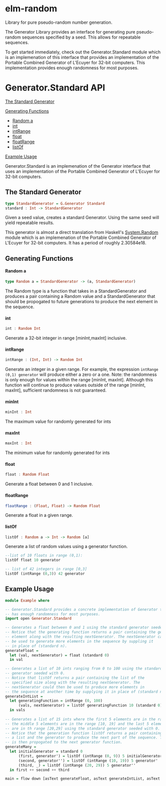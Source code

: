 elm-random
==========

Library for pure pseudo-random number generation.

The Generator Library provides an interface for generating pure pseudo-random
sequences specified by a seed. This allows for repeatable sequences.

To get started immediately, check out the Generator.Standard module which is an 
implemenation of this interface that provides an implementation of the Portable 
Combined Generator of L'Ecuyer for 32-bit computers. This implementation 
provides enough randomness for most purposes.

# Generator.Standard API

[The Standard Generator](#the-standard-generator)

[Generating Functions](#generating-functions)

* [Random a](#random-a)
* [int](#int)
* [intRange](#intrange)
* [float](#float)
* [floatRange](#floatrange)
* [listOf](#listof)

[Example Usage](#example-usage)

Generator.Standard is an implemenation of the Generator interface that uses
an implementation of the Portable Combined Generator of L'Ecuyer for 32-bit
computers.

## The Standard Generator

```haskell
type StandardGenerator = G.Generator Standard
standard : Int -> StandardGenerator
```

Given a seed value, creates a standard Generator.
Using the same seed will yield repeatable results.

This generator is almost a direct translation from Haskell's
[System.Random](http://hackage.haskell.org/package/random-1.0.1.1/docs/System-Random.html)
module which is an implemenation of the Portable Combined Generator of
L'Ecuyer for 32-bit computers. It has a period of roughly 2.30584e18.


## Generating Functions

#### Random a
```haskell
type Random a = StandardGenerator -> (a, StandardGenerator)
```

The Random type is a function that takes in a StandardGenerator and produces
a pair containing a Random value and a StandardGenerator that should be
propogated to future generations to produce the next element in the sequence.


#### int
```haskell
int : Random Int
```
Generate a 32-bit integer in range [minInt,maxInt] inclusive.

#### intRange
```haskell
intRange : (Int, Int) -> Random Int
```
Generate an integer in a given range. For example, the expression
`intRange (0,1) generator` will produce either a zero or a one. Note: the
randomness is only enough for values within the range [minInt, maxInt].
 Although this function will continue to produce values outside of the 
range [minInt, maxInt], sufficient randomness is not guaranteed.

#### minInt
```haskell
minInt : Int
```
The maximum value for randomly generated for ints

#### maxInt
```haskell
maxInt : Int
```
The minimum value for randomly generated for ints

#### float
```haskell
float : Random Float
```

Generate a float between 0 and 1 inclusive.

#### floatRange
```haskell
floatRange : (Float, Float) -> Random Float
```
Generate a float in a given range.

#### listOf
```haskell
listOf : Random a -> Int -> Random [a]
```
Generate a list of random values using a generator function.

```haskell
--list of 10 floats in range (0,1):
listOf float 10 generator
```

```haskell
-- list of 42 integers in range [0,3]
listOf (intRange (0,3)) 42 generator
```


## Example Usage

```haskell
module Example where

-- Generator.Standard provides a concrete implementation of Generator that
-- has enough randomness for most purposes.
import open Generator.Standard

-- Generates a float between 0 and 1 using the standard generator seeded with 0.
-- Notice that the generating function returns a pair containing the generated
-- element along with the resulting nextGenerator. The nextGenerator can
-- be used to generate more elements in the sequence by suppling it
-- in place of (standard n).
generateFloat = 
  let (val, nextGenerator) = float (standard 0)
  in val

-- Generates a list of 10 ints ranging from 0 to 100 using the standard
-- generator seeded with 0.
-- Notice that listOf returns a pair containing the list of the
-- specified size along with the resulting nextGenerator. The 
-- nextGenerator could then be used to produce more elements in
-- the sequence at another time by supplying it in place of (standard n)
generateIntList = 
  let generatingFunction = intRange (0, 100)
      (vals, nextGenerator) = listOf generatingFunction 10 (standard 0)
  in vals
     
-- Generates a list of 15 ints where the first 5 elements are in the range [0, 9]
-- the middle 5 elements are in the range [10, 19] and the last 5 elements
-- are in th range [20,29] using the standard generator seeded with 0.
-- Notice that the generation function listOf returns a pair containing
-- a list and the generator to produce the next part of the sequence. This
-- is then propogated to the next generator function.
generateMany =
  let initialGenerator = standard 0
      (first, generator') = listOf (intRange (0, 9)) 5 initialGenerator
      (second, generator'') = listOf (intRange (10, 19)) 5 generator'
      (third, _) = listOf (intRange (20, 29)) 5 generator''
  in first ++ second ++ third

main = flow down [asText generateFloat, asText generateIntList, asText generateMany]
```

